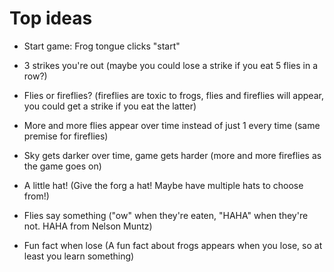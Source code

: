 # Top ideas

- Start game: Frog tongue clicks "start"

- 3 strikes you're out (maybe you could lose a strike if you eat 5 flies in a row?)

- Flies or fireflies? (fireflies are toxic to frogs, flies and fireflies will appear, you could get a strike if you eat the latter)

- More and more flies appear over time instead of just 1 every time (same premise for fireflies)

- Sky gets darker over time, game gets harder (more and more fireflies as the game goes on)

- A little hat! (Give the forg a hat! Maybe have multiple hats to choose from!)

- Flies say something ("ow" when they're eaten, "HAHA" when they're not. HAHA from Nelson Muntz)

- Fun fact when lose (A fun fact about frogs appears when you lose, so at least you learn something)